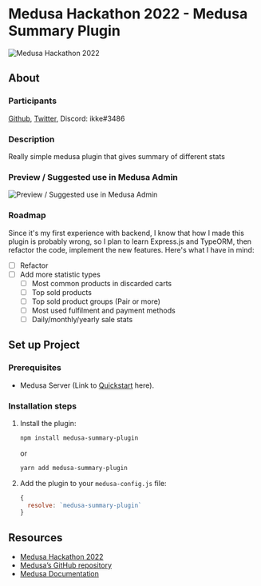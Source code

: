 # Medusa Hackathon 2022 - Medusa Summary Plugin

![Medusa Hackathon 2022](https://i.imgur.com/CndOHt2.jpg)

## About

### Participants
[Github](https://github.com/Ikkevoid),
[Twitter](https://twitter.com/Ikkevoid),
Discord: ikke#3486

### Description

Really simple medusa plugin that gives summary of different stats

### Preview / Suggested use in Medusa Admin

![Preview / Suggested use in Medusa Admin](https://i.imgur.com/2fXGMx9.png)

### Roadmap

Since it's my first experience with backend, I know that how I made this plugin is probably wrong, so I plan to learn Express.js and TypeORM, then refactor the code, implement the new features. Here's what I have in mind:

- [ ] Refactor
- [ ] Add more statistic types
  - [ ] Most common products in discarded carts
  - [ ] Top sold products
  - [ ] Top sold product groups (Pair or more)
  - [ ] Most used fulfilment and payment methods
  - [ ] Daily/monthly/yearly sale stats

## Set up Project

### Prerequisites

- Medusa Server (Link to [Quickstart](https://docs.medusajs.com/quickstart/quick-start) here).

### Installation steps

1. Install the plugin:
    ```bash
    npm install medusa-summary-plugin
    ``` 
    or
    ```bash
    yarn add medusa-summary-plugin
    ```
2. Add the plugin to your `medusa-config.js` file:
    ```js
    {
      resolve: `medusa-summary-plugin`
    }
    ```

## Resources

- [Medusa Hackathon 2022](https://medusajs.com/blog/medusa-hackathon)
- [Medusa’s GitHub repository](https://github.com/medusajs/medusa)
- [Medusa Documentation](https://docs.medusajs.com/)

